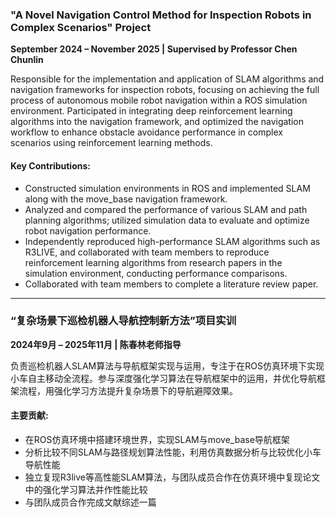 ### **"A Novel Navigation Control Method for Inspection Robots in Complex Scenarios" Project**

**September 2024 – November 2025 | Supervised by Professor Chen Chunlin**

Responsible for the implementation and application of SLAM algorithms and navigation frameworks for inspection robots, focusing on achieving the full process of autonomous mobile robot navigation within a ROS simulation environment. Participated in integrating deep reinforcement learning algorithms into the navigation framework, and optimized the navigation workflow to enhance obstacle avoidance performance in complex scenarios using reinforcement learning methods.

#### Key Contributions:

* Constructed simulation environments in ROS and implemented SLAM along with the move_base navigation framework.
* Analyzed and compared the performance of various SLAM and path planning algorithms; utilized simulation data to evaluate and optimize robot navigation performance.
* Independently reproduced high-performance SLAM algorithms such as R3LIVE, and collaborated with team members to reproduce reinforcement learning algorithms from research papers in the simulation environment, conducting performance comparisons.
* Collaborated with team members to complete a literature review paper.

---



### **“复杂场景下巡检机器人导航控制新方法”项目实训**

**2024年9月 – 2025年11月 | 陈春林老师指导**

负责巡检机器人SLAM算法与导航框架实现与运用，专注于在ROS仿真环境下实现小车自主移动全流程。参与深度强化学习算法在导航框架中的运用，并优化导航框架流程，用强化学习方法提升复杂场景下的导航避障效果。

#### 主要贡献:

- 在ROS仿真环境中搭建环境世界，实现SLAM与move_base导航框架
- 分析比较不同SLAM与路径规划算法性能，利用仿真数据分析与比较优化小车导航性能
- 独立复现R3live等高性能SLAM算法，与团队成员合作在仿真环境中复现论文中的强化学习算法并作性能比较
- 与团队成员合作完成文献综述一篇

